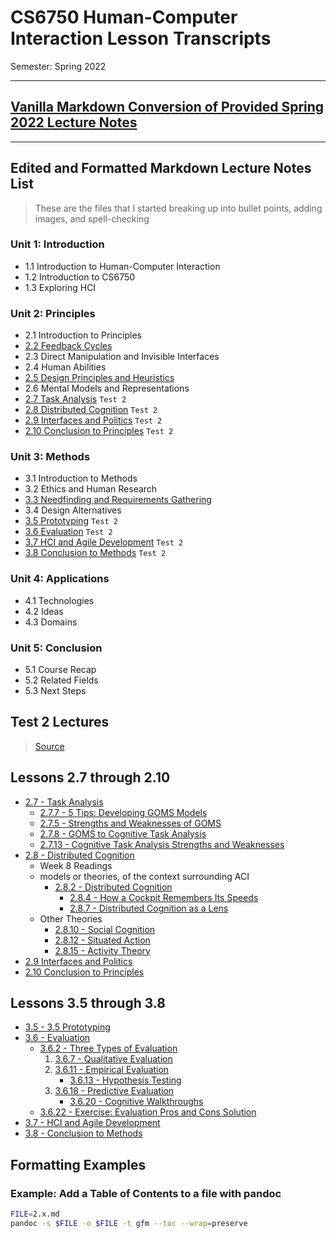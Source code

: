# CS6750 Human-Computer Interaction Lesson Transcripts

Semester: Spring 2022

---

## [Vanilla Markdown Conversion of Provided Spring 2022 Lecture Notes](original-source-files/readme.md)

---

## Edited and Formatted Markdown Lecture Notes List

> These are the files that I started breaking up into bullet points, adding images, and spell-checking

### Unit 1: Introduction

- 1.1 Introduction to Human-Computer Interaction
- 1.2 Introduction to CS6750
- 1.3 Exploring HCI

### Unit 2: Principles

- 2.1 Introduction to Principles
- [2.2 Feedback Cycles](2/02/2.2.md)
- 2.3 Direct Manipulation and Invisible Interfaces
- 2.4 Human Abilities
- [2.5 Design Principles and Heuristics](2/05/2.5.md)
- 2.6 Mental Models and Representations
- [2.7 Task Analysis](2/07/2.7.md) `Test 2`
- [2.8 Distributed Cognition](2/08/2.8.md) `Test 2`
- [2.9 Interfaces and Politics](2/09/2.9.md) `Test 2`
- [2.10 Conclusion to Principles](2/10/2.10.md) `Test 2`

### Unit 3: Methods

- 3.1 Introduction to Methods
- 3.2 Ethics and Human Research
- [3.3 Needfinding and Requirements Gathering](3/03/3.3.md)
- 3.4 Design Alternatives
- [3.5 Prototyping](3/05/3.5.md) `Test 2`
- [3.6 Evaluation](3/06/3.6.md) `Test 2`
- [3.7 HCI and Agile Development](3/07/3.7.md) `Test 2`
- [3.8 Conclusion to Methods](3/08/3.8.md) `Test 2`

### Unit 4: Applications

- 4.1 Technologies
- 4.2 Ideas
- 4.3 Domains

### Unit 5: Conclusion

- 5.1 Course Recap
- 5.2 Related Fields
- 5.3 Next Steps

## Test 2 Lectures

> [Source](https://omscs6750.gatech.edu/spring-2022/test-2/)

## Lessons 2.7 through 2.10

- [2.7 - Task Analysis](2/07/2.7.md)
  - [2.7.7 - 5 Tips: Developing GOMS Models](2/07/2.7.md#277---5-tips-developing-goms-models)
  - [2.7.5 - Strengths and Weaknesses of GOMS](2/07/2.7.md#275---strengths-and-weaknesses-of-goms)
  - [2.7.8 - GOMS to Cognitive Task Analysis](2/07/2.7.md#278---goms-to-cognitive-task-analysis)
  - [2.7.13 - Cognitive Task Analysis Strengths and Weaknesses](2/07/2.7.md#2713---cognitive-task-analysis-strengths-and-weaknesses)
- [2.8 - Distributed Cognition](2/08/2.8.md)
  - Week 8 Readings
  - models or theories, of the context surrounding ACI
    - [2.8.2 - Distributed Cognition](2/08/2.8.md#282---distributed-cognition)
      - [2.8.4 - How a Cockpit Remembers Its Speeds](2/08/2.8.md#284---how-a-cockpit-remembers-its-speeds)
      - [2.8.7 - Distributed Cognition as a Lens](2/08/2.8.md#287---distributed-cognition-as-a-lens)
  - Other Theories
    - [2.8.10 - Social Cognition](2/08/2.8.md#2810---social-cognition)
    - [2.8.12 - Situated Action](2/08/2.8.md#2812---situated-action)
    - [2.8.15 - Activity Theory](2/08/2.8.md#2815---activity-theory)
- [2.9 Interfaces and Politics](2/09/2.9.md)
- [2.10 Conclusion to Principles](2/10/2.10.md)

## Lessons 3.5 through 3.8

- [3.5 - 3.5 Prototyping](3/05/3.5.md)
- [3.6 - Evaluation](3/06/3.6.md)
  - [3.6.2 - Three Types of Evaluation](3/06/3.6.md#362---three-types-of-evaluation)
    1. [3.6.7 - Qualitative Evaluation](3/06/3.6.md#367---qualitative-evaluation)
    1. [3.6.11 - Empirical Evaluation](3/06/3.6.md#3611---empirical-evaluation)
       - [3.6.13 - Hypothesis Testing](3/06/3.6.md#3613---hypothesis-testing)
    1. [3.6.18 - Predictive Evaluation](3/06/3.6.md#3618---predictive-evaluation)
       - [3.6.20 - Cognitive Walkthroughs](3/06/3.6.md#3620---cognitive-walkthroughs)
  - [3.6.22 - Exercise: Evaluation Pros and Cons Solution](3/06/3.6.md#3622---exercise-evaluation-pros-and-cons-question)
- [3.7 - HCI and Agile Development](3/07/3.7.md)
- [3.8 - Conclusion to Methods](3/08/3.8.md)

## Formatting Examples

### Example: Add a Table of Contents to a file with pandoc

```bash
FILE=2.x.md
pandoc -s $FILE -o $FILE -t gfm --toc --wrap=preserve
```
